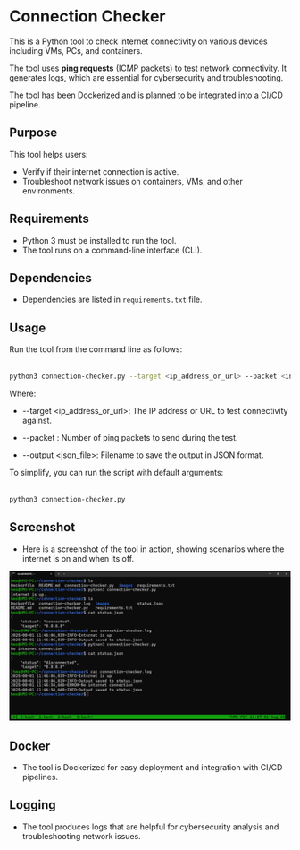 # Connection Checker

This is a Python tool to check internet connectivity on various devices including VMs, PCs, and containers.

The tool uses **ping requests** (ICMP packets) to test network connectivity. It generates logs, which are essential for cybersecurity and troubleshooting.

The tool has been Dockerized and is planned to be integrated into a CI/CD pipeline.

## Purpose

This tool helps users:

- Verify if their internet connection is active.
- Troubleshoot network issues on containers, VMs, and other environments.


## Requirements

- Python 3 must be installed to run the tool.
- The tool runs on a command-line interface (CLI).


## Dependencies

- Dependencies are listed in `requirements.txt` file.


## Usage

Run the tool from the command line as follows:

```bash

python3 connection-checker.py --target <ip_address_or_url> --packet <int> --output <json_file>
   ```
Where:

- --target <ip_address_or_url>: The IP address or URL to test connectivity against.

- --packet <int>: Number of ping packets to send during the test.

- --output <json_file>: Filename to save the output in JSON format.

To simplify, you can run the script with default arguments:

```bash

python3 connection-checker.py
   ```

## Screenshot

- Here is a screenshot of the tool in action, showing scenarios where the internet is on and when its off.

 ![Connection Checker Screenshot](images/connection-checker.png)


## Docker

- The tool is Dockerized for easy deployment and integration with CI/CD pipelines.

## Logging

- The tool produces logs that are helpful for cybersecurity analysis and troubleshooting network issues.

